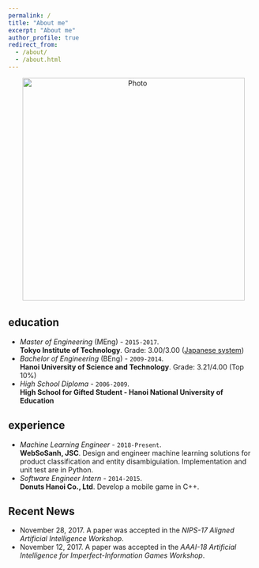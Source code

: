 ```yaml
---
permalink: /
title: "About me"
excerpt: "About me"
author_profile: true
redirect_from: 
  - /about/
  - /about.html
---
```


<p align="center">
  <img src="https://ninjaking.github.io/images/500x300.png?raw=true" alt="Photo" style="width: 450px;"/> 
</p>

## <i class="fa fa-graduation-cap"></i> education
- _Master of Engineering_ (MEng) - `2015-2017`.  
**Tokyo Institute of Technology**. Grade: 3.00/3.00 ([Japanese system](https://en.wikipedia.org/wiki/Academic_grading_in_Japan))
- _Bachelor of Engineering_ (BEng) - `2009-2014`.  
**Hanoi University of Science and Technology**. Grade: 3.21/4.00 (Top 10%)
- _High School Diploma_ - `2006-2009`.  
**High School for Gifted Student - Hanoi National University of Education**

## <i class="fa fa-briefcase"></i> experience
- _Machine Learning Engineer_ - `2018-Present`.  
**WebSoSanh, JSC**. Design and engineer machine learning solutions for product classification and entity disambiguiation. Implementation and unit test are in Python.
- _Software Engineer Intern_ - `2014-2015`.  
**Donuts Hanoi Co., Ltd**. Develop a mobile game in C++.

## <i class="fa fa-hacker-news"></i> Recent News
* November 28, 2017. A paper was accepted in the *NIPS-17 Aligned Artificial Intelligence Workshop*.
* November 12, 2017. A paper was accepted in the *AAAI-18 Artificial Intelligence for Imperfect-Information Games Workshop*.

